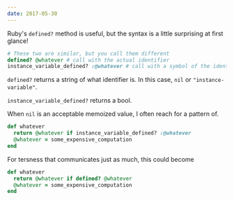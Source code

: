 ```yaml
---
date: 2017-05-30
---
```


Ruby's `defined?` method is useful, but the syntax is a little surprising at first glance!

```ruby
# These two are similar, but you call them different
defined? @whatever # call with the actual identifier
instance_variable_defined? :@whatever # call with a symbol of the identifier
```

`defined?` returns a string of what identifier is. In this case, `nil` or `"instance-variable"`.

`instance_variable_defined?` returns a bool.

When `nil` is an acceptable memoized value, I often reach for a pattern of.

```ruby
def whatever
  return @whatever if instance_variable_defined? :@whatever
  @whatever = some_expensive_computation
end
```

For tersness that communicates just as much, this could become

```ruby
def whatever
  return @whatever if defined? @whatever
  @whatever = some_expensive_computation
end
```


